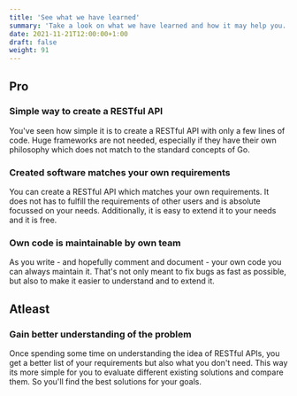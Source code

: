 ```yaml
---
title: 'See what we have learned'
summary: 'Take a look on what we have learned and how it may help you.'
date: 2021-11-21T12:00:00+1:00
draft: false
weight: 91
---
```


## Pro

### Simple way to create a RESTful API

You've seen how simple it is to create a RESTful API with only a few lines of code. Huge frameworks are not needed, especially if they have their own philosophy which does not match to the standard concepts of Go.

### Created software matches your own requirements

You can create a RESTful API which matches your own requirements. It does not has to fulfill the requirements of other users and is absolute focussed on your needs. Additionally, it is easy to extend it to your needs and it is free.

### Own code is maintainable by own team

As you write - and hopefully comment and document - your own code you can always maintain it. That's not only meant to fix bugs as fast as possible, but also to make it easier to understand and to extend it.

## Atleast

### Gain better understanding of the problem

Once spending some time on understanding the idea of RESTful APIs, you get a better list of your requirements but also what you don't need. This way its more simple for you to evaluate different existing solutions and compare them. So you'll find the best solutions for your goals.
